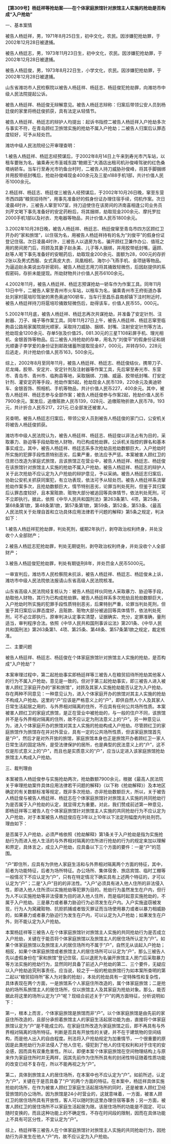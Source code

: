 **【第309号】杨廷祥等抢劫案——在个体家庭旅馆针对旅馆主人实施的抢劫是否构成“入户抢劫”**

一、基本案情

被告人杨廷祥，男，1971年8月25日生，初中文化，农民。因涉嫌犯抢劫罪，于2002年12月28日被逮捕。

被告人杨廷志，男，1973年11月23日生，初中文化，农民。因涉嫌犯抢劫罪，于2002年12月28日被逮捕。

被告人杨廷俊，男，1973年8月22日生，小学文化，农民。因涉嫌犯抢劫罪，于2002年12月28日被逮捕。

山东省潍坊市人民检察院以被告人杨廷祥、杨廷志、杨廷俊犯抢劫罪，向潍坊市中级人民法院提起公诉。

被告人杨廷祥、杨廷俊无辩解意见。被告人杨廷志辩称：归案后带领公安人员到杨廷俊的家里将杨廷俊抓获，具有法定从轻情节。

被告人杨廷祥、杨廷志的辩护人均提出：起诉书指控二被告人杨廷祥入户抢劫多次与事实不符，在青岛顾红卫旅馆实施的抢劫不属入户抢劫；二被告人归案后认罪态度较好，可予从轻处罚。

潍坊中级人民法院经公开审理查明：

1.被告人杨廷祥、杨廷志经预谋后，于2002年8月14日上午来到寿光市汽车站，以租车要账为名，骗乘寿光市圣城东路“鲍翅王”大酒店出租司机孙俊峰驾驶的红色桑塔纳轿车。当车行至寿光市钓鱼台村时，二被告人持刀威胁孙俊峰，将其手脚捆绑并用胶带纸封嘴后，抢劫孙俊峰现金400余元及三星n188手机1部，共计价值人民币1000余元。

2.杨廷祥、杨廷志、杨廷俊三被告人经预谋后，于2002年10月26日晚，窜至东营市西四路“粮贸招待所”，用事先准备好的假身份证办理住宿手续，伺机作案。次日凌晨4时许，三被告人窜至107室，持刀迫使住在该房间的济南喜相逢公司业务员刘芹文喝下事先准备好的安定药粉后，将其捆绑，劫取现金200余元、摩托罗拉2000手机1部以及衬衣、充电器等物品，共计价值人民币1800余元。

3.2002年10月28日晚，被告人杨廷祥、杨廷志、杨廷俊窜至青岛市四方区顾红卫开办的“家和旅馆”，以住宿为名，用被告人杨廷祥持有的名为“刘俊平”的假身份证登记住宿。次日凌晨4时许，三被告人以退房为名，骗开顾红卫兼作办公、值班之用的房间房门后，将顾及其妻子赵永美、儿子等人捆绑，并用胶带纸封嘴，逼顾、赵等人喝下事先准备好的安眠药后，劫取现金200余元、面额为28，000元的存折2张以及男式西服、女式真皮大衣、凤凰相机、海尔小飞燕手机、金项链等物品。为逼迫赵永美说出存折密码，被告人杨廷志用刀将其捅致轻微伤，后因赵提供的系假密码，存折未能提现。所劫财物共计价值人民币6100余元。

4.2002年11月，被告人杨廷祥、杨廷志预谋抢劫一轿车作为作案工具。同年11月13日中午，二被告人窜至青州市火车站，以租车为名，骗乘青州市王府街道办事处刘家村扈培珍驾驶的黑色奥迪100轿车，当车行至昌乐县南郝镇下洼村附近时，被告人杨廷祥持刀将扈培珍捅致轻微伤后，劫得该车，价值人民币55，000元。

5.2002年11月底，被告人杨廷祥、杨廷志再次共谋抢劫，并准备了安定针剂、注射器、刀子、绳子等作案工具。同年11月27日上午，被告人杨廷祥、杨廷志窜至临朐县公路局家属院胡光顺家，采取持刀威胁、捆绑、封嘴、注射安定针剂等方法，抢劫现金1200余元、存单5张及价值25，081.30元的三星T108彩屏手机、理光相机、金银首饰等物品。后二被告人持抢劫的存单，用名为“刘俊平”的假身份证和胡光顺妻子李学爱的身份证到邮政储蓄所提取现金87，000元，并转存50，228元后逃走，共计抢劫价值人民币163，500余元。

综上，2002年8月至同年11月，被告人杨廷祥、杨廷志、杨廷俊结伙，携带刀子、尼龙绳，胶带、安定片、安定针剂及注射器等作案工具，先后窜至寿光市、东营市、青岛市、青州市、临朐县等地，采取捆绑、刀捅、威逼、胶带纸封嘴、打安定针剂、灌安定药等手段，抢劫作案5起，抢劫现金人民币139，220余元及奥迪轿车、金银首饰、照相机、手机等物品，共计价值人民币227，400余元。其中，被告人杨廷祥、杨廷志参与全部作案；被告人杨廷俊参与作案2起，抢劫价值人民币7900余元。案发后，追缴赃款人民币139，028元、追缴赃物折款人民币78，193元，共计折合人民币217，221元.已全部发还被害人。

另查明，被告人杨廷志归案后，带领公安人员到被告人杨廷俊的家门口，公安机关将被告人杨廷俊抓获。

潍坊市中级人民法院认为，被告人杨廷祥、杨廷志、杨廷俊以非法占有为目的，采取暴力、胁迫等手段劫取他人财物，均已构成抢劫罪。公诉机关指控的罪名和基本事实成立。其中，被告人杨廷祥、杨廷志系多次抢劫且抢劫数额巨大，入户抢劫时所实施的犯罪手段性质特别恶劣，后果严重，依法应予严惩。本案被害人顾红卫的住房已改造为家庭式旅馆，且该旅馆正在营业中，被告人杨廷祥、杨廷志、杨廷俊在该旅馆针对旅馆主人实施的抢劫不属入户抢劫，被告人杨廷祥、杨廷志的辩护人关于此次抢劫不应认定为入户抢劫的辩护意见，予以采纳。被告人杨廷志归案后，协助公安机关抓获同案犯，有立功表现，依法可予从轻处罚。被告人杨廷祥系流窜抢劫作案多次，且抢劫数额巨大，情节特别恶劣，论罪当判处死刑，但鉴于其归案后认罪态度较好，且本案赃款、赃物大部分被追回等具体情节，依法判处死刑，可不立即执行。据此，依照《中华人民共和国刑法》第263条第1、4项，第25条，第68条第1款，第48条第1款，第57条第1款，第59条，第52条，第53条、《最高人民法院关于处理自首和立功具体应用法律若干问题的解释》第5条之规定，判决如下：

1.被告人杨廷祥犯抢劫罪，判处死刑，缓期2年执行，剥夺政治权利终身，并处没收个人全部财产；

2.被告人杨廷志犯抢劫罪，判处无期徒刑，剥夺政治权利终身，并处没收个人全部财产；

3.被告人杨廷俊犯抢劫罪，判处有期徒刑8年，并处罚金人民币5000元。

一审宣判后，潍坊市人民检察院未抗诉，被告人杨廷祥、杨廷志、杨廷俊未上诉，潍坊市中级人民法院依法报请山东省高级人民法院核准。

山东省高级人民法院经复核认为：被告人杨廷祥伙同他人采取暴力、胁迫等手段，劫取他人财物，其行为已构成抢劫罪。被告人杨廷祥系多次抢劫且抢劫数额巨大，入户抢劫时所实施的犯罪手段性质特别恶劣，后果特别严重，论罪当判处死刑，但鉴于其归案后认罪态度好，且赃款、赃物大部分被追回等具体情节，依法判处死刑，可不必立即执行。原审判决认定事实清楚，证据确实、充分，定罪准确，量刑适当，审判程序合法。依照《中华人民共和国刑事诉讼法》第201条、《中华人民共和国刑法》第263条第1、4项、第25条、第48条、第57条第1款之规定，裁定核准。

二、主要问题

被告人杨廷祥、杨廷志、杨廷俊在个体家庭旅馆针对旅馆主人实施的抢劫，是否构成“入户抢劫”？

本案审理过程中，第二起抢劫事实即杨廷祥等三被告人在粮贸招待所抢劫其他客人的行为不属入户抢劫，意见是一致的。但对于第三起抢劫事实，即三被告人进入被害人顾红卫家庭开办的“家和旅馆”，对顾及其家人实施抢劫能否认定为入户抢劫，存在两种不同意见：一种意见认为，进入个体家庭开办的旅馆对其主人实施的抢劫不构成入户抢劫。这里的“户”应该是严格意义上的“户”，即供自然人个人及其家人日常生活起居之用的、与外界相对隔离的住所，不应具有任何公共场所性质。本案被害人顾红卫的家庭式旅馆，是正在营业中被抢劫的，与一般的住户不同，该旅馆并不是与外界相对隔离的住所，故不应认定为刑法意义上的“户”。另一种意见认为，进入个体家庭开办的旅馆对其主人实施的抢劫构成入户抢劫。尽管顾红卫的家庭旅馆作为旅馆存在并对外营业，具有一定的公共场所性质，但该家庭旅馆首先是“户”，然后才是对外开放的旅馆，家庭旅馆本身也正是旅馆开办者顾红卫一家人日常生活的固定场所，是受法律保护的居所，也是典型的民法意义上的“户”，这不仅是形式意义上的“户”，而且也是实质意义的“户”，应当认定进入该家庭旅馆抢劫旅馆主人构成入户抢劫。

三、裁判理由

本案被告人杨廷俊参与实施抢劫两次，抢劫数额7900余元，根据《最高人民法院关于审理抢劫案件具体应用法律若干问题的解释》（以下称《抢劫解释》）及本地区确定的有关数额标准等规定，既非多次抢劫，亦非抢劫数额巨大，所以，关于被告人杨廷俊与被告人杨廷祥、杨廷志在个体家庭旅馆针对旅馆主人实施的共同抢劫行为是否属于入户抢劫的认定，就显得尤为重要。对此，我们赞成前述第一种意见，即杨廷祥等三被告人在个体家庭旅馆针对旅馆主人实施的共同抢劫行为不应认定为入户抢劫，对于本案被告人杨廷俊应在3年以上10年以下法定刑幅度内判处刑罚。理由如下：

是否属于入户抢劫，必须严格依照《抢劫解释》第1条关于入户抢劫是指为实施抢劫行为而进入他人生活的与外界相对隔离的住所进行抢劫的行为的规定来加以理解和界定，具体言之，成立入户抢劫，应具备以下三个方面的要件：一是“户”的范围。

“户”即住所，应具有为供他人家庭生活和与外界相对隔离两个方面的特征，其中，前者为功能特征，后者为场所特征。办公场所、集体宿舍、旅店宾馆、临时工棚等一般情况下不应认定为“户”，只有在特定情况下确实具有上述两个特征的，才可以认定为“户”；二是“入户”目的的非法性。“入户”必须具有进入他人住所的非法侵入性，即进入他人住所须以实施抢劫等犯罪为目的。抢劫行为虽然发生在户内，但行为人不以实施抢劫等非法侵害为目的进入他人住所，而是临时起意实施抢劫的，不属于入户抢劫。三是暴力或者暴力胁迫行为必须发生在户内。入户实施盗窃被发现，行为人为窝藏赃物、抗拒抓捕或者毁灭罪证而当场使用暴力或者以暴力相威胁的，如果暴力或者暴力胁迫行为发生在户内，可以认定为入户抢劫；如果发生在户外，则不能认定为入户抢劫。

本案杨廷祥等三被告人在个体家庭旅馆针对旅馆主人实施的共同抢劫行为是否成立入户抢劫，关键在于能否将个体家庭旅馆以及旅馆主人的居住场所认定为“户”。如果个体家庭旅馆以及旅馆主人的居住场所均不属于“户”，自然无从谈起入户抢劫；相反，如果个体家庭旅馆或者旅馆主人的居住场所可以认定为“户”，那么三被告人先以虚假身份在“家和旅馆”登记住宿，后以退房为名骗开旅馆主人房门后采取暴力等方法实施的抢劫行为，显然同时具备了前述入户抢劫的第二、三个要件，无疑应以入户抢劫追究刑事责任。应当说，较之于一般的枪劫旅馆行为如本案所查明的第二起以“粮贸招待所”客人为对象的抢劫），本处的抢劫具有一定特殊性和复杂性，具体表现在两个方面，一是旅馆系个人家庭住所改造的，属个体家庭旅馆；二是抢劫的场所系旅馆主人的居住场所，仅以旅馆主人及其家庭为抢劫对象。那么，能否据此将这里的场所认定为“户”呢？现结合前述关于“户”的两方面特征，分析说明如下：

第一，根本上而言，个体家庭旅馆是旅馆而非“户”。以个体家庭旅馆是由先前的家庭住所改造的，且部分承担着旅馆主人的家庭生活起居功能为由，直接将个体家庭旅馆认定为“户”是不能成立的。在家庭住所改造为家庭旅馆之后，即不再具有与外界相对隔离的场所特征。判断是否具有开放性的关键，并不在于建筑物的空间结构，而是他人出入的自由程度。刑法将入户抢劫规定为加重情节，一个很重要的原因是此类抢劫行为非法侵人了他人住宅，侵犯到了他人的住宅权利和对于住宅的安全感，因而具有双重危害性。所以，即便本案个体家庭旅馆在空间物理结构上与原来作为家庭住所时并无两样，因其先前作为住所所具有的封闭性特征随着性质功能的改变已经不复存在，所以不能再视之为“户”。

第二，具体到旅馆主人的居住场所，在本案中也不应认定为“户”。如前所述，认定为“户”，关键在于是否具备了“户”的两个方面的特征。在本案中，杨廷祥具体实施抢劫的场所，在作为被害人顾红卫家庭生活起居场所的同时，还是被害人顾红卫经营旅馆的办公场所。因为旅馆是24小时营业的，这就意味着，一方面，被害人顾红卫的居住场所具有开放性，客人可以随时到这里办理住宿等事务；另一方面，被害人顾红卫的居住场所不以家庭生活起居为限。该居住场所的功能是不固定、可以随时变换的，而且这种功能上的不确定性，不存在时间段的限制，因而在具体功能上不具有可区分性，不宜认定为“户”。

综上，杨廷祥等三被告人在个体家庭旅馆针对旅馆主人实施的共同抢劫行为，因抢劫行为非发生在他人“户”内，故不应认定为入户抢劫。